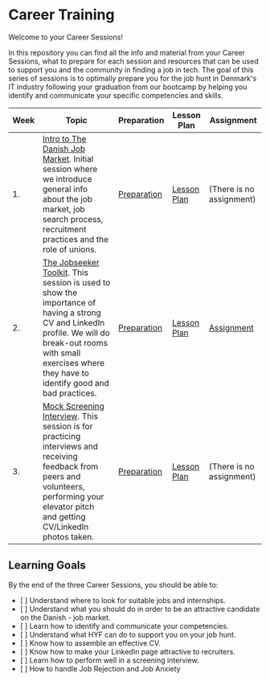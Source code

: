 # Career Training

Welcome to your Career Sessions!

In this repository you can find all the info and material from your Career Sessions, what to prepare for each session and resources that can be used to support you and the community in finding a job in tech. The goal of this series of sessions is to optimally prepare you for the job hunt in Denmark's IT industry following your graduation from our bootcamp by helping you identify and communicate your specific competencies and skills.

| Week | Topic                                                                                                                                                                                                                                   | Preparation                           | Lesson Plan                           | Assignment                          |
| ---- | --------------------------------------------------------------------------------------------------------------------------------------------------------------------------------------------------------------------------------------- | ------------------------------------- | ------------------------------------- | ----------------------------------- |
| 1.   | [Intro to The Danish Job Market](./week1/README.md). Initial session where we introduce general info about the job market, job search process, recruitment practices and the role of unions.                                            | [Preparation](./week1/preparation.md) | [Lesson Plan](./week1/lesson-plan.md) | (There is no assignment)            |
| 2.   | [The Jobseeker Toolkit](./week2/README.md). This session is used to show the importance of having a strong CV and LinkedIn profile. We will do break-out rooms with small exercises where they have to identify good and bad practices. | [Preparation](./week2/preparation.md) | [Lesson Plan](./week2/lesson-plan.md) | [Assignment](./week2/assignment.md) |
| 3.   | [Mock Screening Interview](./week3/README.md). This session is for practicing interviews and receiving feedback from peers and volunteers, performing your elevator pitch and getting CV/LinkedIn photos taken.                         | [Preparation](./week3/preparation.md) | [Lesson Plan](./week3/lesson-plan.md) | (There is no assignment)            |

## Learning Goals

By the end of the three Career Sessions, you should be able to:

- [ ] Understand where to look for suitable jobs and internships.
- [ ] Understand what you should do in order to be an attractive candidate on the Danish - job market.
- [ ] Learn how to identify and communicate your competencies.
- [ ] Understand what HYF can do to support you on your job hunt.
- [ ] Know how to assemble an effective CV.
- [ ] Know how to make your LinkedIn page attractive to recruiters.
- [ ] Learn how to perform well in a screening interview.
- [ ] How to handle Job Rejection and Job Anxiety
